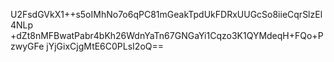 U2FsdGVkX1++s5oIMhNo7o6qPC81mGeakTpdUkFDRxUUGcSo8iieCqrSlzEl4NLp
+dZt8nMFBwatPabr4bKh26WdnYaTn67GNGaYi1Cqzo3K1QYMdeqH+FQo+PzwyGFe
jYjGixCjgMtE6C0PLsI2oQ==
